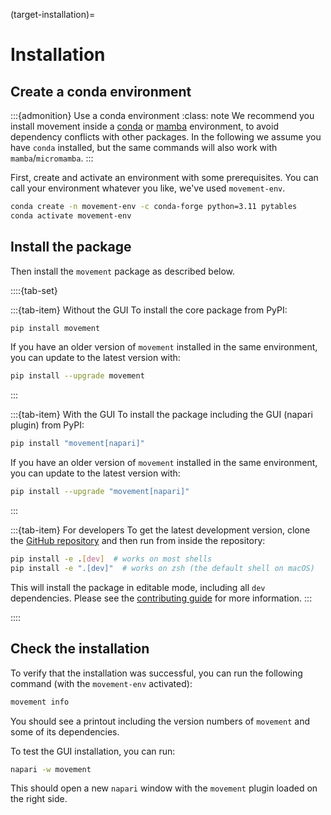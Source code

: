 (target-installation)=
# Installation

## Create a conda environment

:::{admonition} Use a conda environment
:class: note
We recommend you install movement inside a [conda](conda:)
or [mamba](mamba:) environment, to avoid dependency conflicts with other packages.
In the following we assume you have `conda` installed,
but the same commands will also work with `mamba`/`micromamba`.
:::

First, create and activate an environment with some prerequisites.
You can call your environment whatever you like, we've used `movement-env`.

```sh
conda create -n movement-env -c conda-forge python=3.11 pytables
conda activate movement-env
```

## Install the package

Then install the `movement` package as described below.

::::{tab-set}

:::{tab-item} Without the GUI
To install the core package from PyPI:

```sh
pip install movement
```
If you have an older version of `movement` installed in the same environment,
you can update to the latest version with:

```sh
pip install --upgrade movement
```
:::

:::{tab-item} With the GUI
To install the package including the GUI (napari plugin) from PyPI:

```sh
pip install "movement[napari]"
```
If you have an older version of `movement` installed in the same environment,
you can update to the latest version with:

```sh
pip install --upgrade "movement[napari]"
```
:::

:::{tab-item} For developers
To get the latest development version, clone the
[GitHub repository](movement-github:)
and then run from inside the repository:

```sh
pip install -e .[dev]  # works on most shells
pip install -e ".[dev]"  # works on zsh (the default shell on macOS)
```

This will install the package in editable mode, including all `dev` dependencies.
Please see the [contributing guide](target-contributing) for more information.
:::

::::

## Check the installation

To verify that the installation was successful, you can run the following
command (with the `movement-env` activated):

```sh
movement info
```

You should see a printout including the version numbers of `movement`
and some of its dependencies.

To test the GUI installation, you can run:

```sh
napari -w movement
```

This should open a new `napari` window with the `movement` plugin loaded
on the right side.
